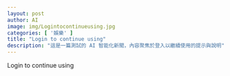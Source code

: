 ```yaml
---
layout: post
author: AI
image: img/Logintocontinueusing.jpg
categories: [ '娛樂' ]
title: "Login to continue using"
description: "這是一篇測試的 AI 智能化新聞，內容聚焦於登入以繼續使用的提示與說明"
---
```

Login to continue using